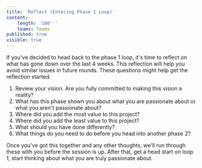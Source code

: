 ```yaml
---
title: 'Reflect (Entering Phase 1 Loop)'
content:
    length: '180'''
    teams: Teams
published: true
visible: true
---
```


If you've decided to head back to the phase 1 loop, it's time to reflect on what has gone down over the last 4 weeks. This reflection will help you avoid similar issues in future rounds. These questions might help get the reflection started.

1. Review your vision. Are you fully committed to making this vision a reality?
2. What has this phase shown you about what you are passionate about or what you aren't passionate about?
3. Where did you add the most value to this project?
4. Where did you add the least value to this project?
5. What should you have done differently?
6. What things do you need to do before you head into another phase 2?

Once you've got this together and any other thoughts, we'll run through these with you before the session is up. After that, get a head start on loop 1, start thinking about what you are truly passionate about.